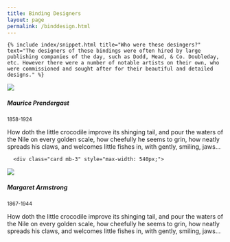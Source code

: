 ```yaml
---
title: Binding Designers
layout: page
permalink: /binddesign.html
---
```

<div class="row">
  <div class="col-md-12">
    
    {% include index/snippet.html title="Who were these desingers?" text="The designers of these bindings were often hired by large publishing companies of the day, such as Dodd, Mead, & Co. Doubleday, etc. However there were a number of notable artists on their own, who were commissioned and sought after for their beautiful and detailed designs." %}
    
  </div>
    </div>
    
   <div class="card mb-3" style="max-width: 540px;">
  <div class="row g-0">
    <div class="col-md-4">
      <img
        src="https://www.nysoclib.org/sites/default/files/events/BookBeautiful_Armstrong.jpg"
        class="img-fluid rounded-start"
      />
    </div>
    <div class="col-md-8">
      <div class="card-body">
        <h5 class="card-title">Maurice Prendergast</h5>
        <p class="card-text">
          <small class="text-muted">1858-1924</small>
        <p class="card-text">
        How doth the little crocodile improve its shinging tail, and pour the waters of the Nile on every golden scale, how cheefully he seems to grin, how neatly spreads his claws, and welcomes little fishes in, with gently, smiling, jaws...
        </p>
      </div>

      <div class="card mb-3" style="max-width: 540px;">
  <div class="row g-0">
    <div class="col-md-4">
      <img
        src="https://upload.wikimedia.org/wikipedia/commons/c/c5/Maurice_Brazil_Prendergast.jpg"
        class="img-fluid rounded-start"
      />
    </div>
    <div class="col-md-8">
      <div class="card-body">
        <h5 class="card-title">Margaret Armstrong</h5>
        <p class="card-text">
          <small class="text-muted">1867-1944</small>
        <p class="card-text">
        How doth the little crocodile improve its shinging tail, and pour the waters of the Nile on every golden scale, how cheefully he seems to grin, how neatly spreads his claws, and welcomes little fishes in, with gently, smiling, jaws...
        </p>
      </div>
